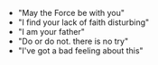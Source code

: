- "May the Force be with you"
- "I find your lack of faith disturbing"
- "I am your father"
- "Do or do not. there is no try"
- "I've got a bad feeling about this"
